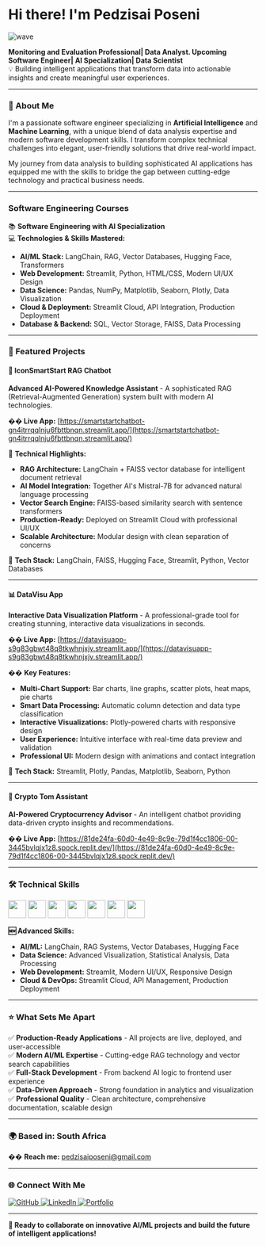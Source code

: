 # Hi there!  I'm Pedzisai Poseni

![wave](https://user-images.githubusercontent.com/18350557/176309783-0785949b-9127-417c-8b55-ab5a4333674e.gif)

 **Monitoring and Evaluation Professional| Data Analyst. Upcoming Software Engineer| AI Specialization| Data Scientist**  
💡 Building intelligent applications that transform data into actionable insights and create meaningful user experiences.

---

### 🚀 About Me

I'm a passionate software engineer specializing in **Artificial Intelligence** and **Machine Learning**, with a unique blend of data analysis expertise and modern software development skills. I transform complex technical challenges into elegant, user-friendly solutions that drive real-world impact.

My journey from data analysis to building sophisticated AI applications has equipped me with the skills to bridge the gap between cutting-edge technology and practical business needs.

---

###  Software Engineering Courses

📚 **Software Engineering with AI Specialization**  
💻 **Technologies & Skills Mastered:**
- **AI/ML Stack:** LangChain, RAG, Vector Databases, Hugging Face, Transformers
- **Web Development:** Streamlit, Python, HTML/CSS, Modern UI/UX Design
- **Data Science:** Pandas, NumPy, Matplotlib, Seaborn, Plotly, Data Visualization
- **Cloud & Deployment:** Streamlit Cloud, API Integration, Production Deployment
- **Database & Backend:** SQL, Vector Storage, FAISS, Data Processing

---

### 🚀 Featured Projects

#### 🤖 IconSmartStart RAG Chatbot

**Advanced AI-Powered Knowledge Assistant** - A sophisticated RAG (Retrieval-Augmented Generation) system built with modern AI technologies.

**�� Live App:** [https://smartstartchatbot-gn4itrrqqlnju6fbttbnqn.streamlit.app/](https://smartstartchatbot-gn4itrrqqlnju6fbttbnqn.streamlit.app/)

🧠 **Technical Highlights:**
- **RAG Architecture:** LangChain + FAISS vector database for intelligent document retrieval
- **AI Model Integration:** Together AI's Mistral-7B for advanced natural language processing
- **Vector Search Engine:** FAISS-based similarity search with sentence transformers
- **Production-Ready:** Deployed on Streamlit Cloud with professional UI/UX
- **Scalable Architecture:** Modular design with clean separation of concerns

🔧 **Tech Stack:** LangChain, FAISS, Hugging Face, Streamlit, Python, Vector Databases

---

#### 📊 DataVisu App
**Interactive Data Visualization Platform** - A professional-grade tool for creating stunning, interactive data visualizations in seconds.

**�� Live App:** [https://datavisuapp-s9g83gbwt48q8tkwhnjxjv.streamlit.app/](https://datavisuapp-s9g83gbwt48q8tkwhnjxjv.streamlit.app/)

�� **Key Features:**
- **Multi-Chart Support:** Bar charts, line graphs, scatter plots, heat maps, pie charts
- **Smart Data Processing:** Automatic column detection and data type classification
- **Interactive Visualizations:** Plotly-powered charts with responsive design
- **User Experience:** Intuitive interface with real-time data preview and validation
- **Professional UI:** Modern design with animations and contact integration

🔧 **Tech Stack:** Streamlit, Plotly, Pandas, Matplotlib, Seaborn, Python

---

#### 💬 Crypto Tom Assistant
**AI-Powered Cryptocurrency Advisor** - An intelligent chatbot providing data-driven crypto insights and recommendations.

**�� Live App:** [https://81de24fa-60d0-4e49-8c9e-79d1f4cc1806-00-3445bvlqjx1z8.spock.replit.dev/](https://81de24fa-60d0-4e49-8c9e-79d1f4cc1806-00-3445bvlqjx1z8.spock.replit.dev/)

---

### 🛠️ Technical Skills

<p align="left">
  <a href="https://git-scm.com/" target="_blank"><img src="https://raw.githubusercontent.com/danielcranney/readme-generator/main/public/icons/skills/git-colored.svg" width="36" /></a>
  <a href="https://www.python.org/" target="_blank"><img src="https://raw.githubusercontent.com/danielcranney/readme-generator/main/public/icons/skills/python-colored.svg" width="36" /></a>
  <a href="https://www.r-project.org/" target="_blank"><img src="https://raw.githubusercontent.com/danielcranney/readme-generator/main/public/icons/skills/rlang-colored.svg" width="36" /></a>
  <a href="https://www.mysql.com/" target="_blank"><img src="https://raw.githubusercontent.com/danielcranney/readme-generator/main/public/icons/skills/mysql-colored.svg" width="36" /></a>
  <a href="https://aws.amazon.com" target="_blank"><img src="https://raw.githubusercontent.com/danielcranney/readme-generator/main/public/icons/skills/aws-colored.svg" width="36" /></a>
  <a href="https://www.blender.org/" target="_blank"><img src="https://raw.githubusercontent.com/danielcranney/readme-generator/main/public/icons/skills/blender-colored.svg" width="36" /></a>
  <a href="https://www.adobe.com/products/photoshop.html" target="_blank"><img src="https://raw.githubusercontent.com/danielcranney/readme-generator/main/public/icons/skills/photoshop-colored.svg" width="36" /></a>
</p>

**🆕 Advanced Skills:**
- **AI/ML:** LangChain, RAG Systems, Vector Databases, Hugging Face
- **Data Science:** Advanced Visualization, Statistical Analysis, Data Processing
- **Web Development:** Streamlit, Modern UI/UX, Responsive Design
- **Cloud & DevOps:** Streamlit Cloud, API Management, Production Deployment

---

### ⭐ What Sets Me Apart

✅ **Production-Ready Applications** - All projects are live, deployed, and user-accessible  
✅ **Modern AI/ML Expertise** - Cutting-edge RAG technology and vector search capabilities  
✅ **Full-Stack Development** - From backend AI logic to frontend user experience  
✅ **Data-Driven Approach** - Strong foundation in analytics and visualization  
✅ **Professional Quality** - Clean architecture, comprehensive documentation, scalable design  

---

### 🌍 Based in: South Africa  
�� **Reach me:** [pedzisaiposeni@gmail.com](mailto:pedzisaiposeni@gmail.com)

---

### 🌐 Connect With Me

<p align="left">
  <a href="https://github.com/Poscom2010" target="_blank">
    <img src="https://img.shields.io/badge/GitHub-100000?style=for-the-badge&logo=github&logoColor=white" alt="GitHub" />
  </a>
  <a href="www.linkedin.com/in/pedzisaiposeniportfolio" target="_blank">
    <img src="https://img.shields.io/badge/LinkedIn-0077B5?style=for-the-badge&logo=linkedin&logoColor=white" alt="LinkedIn" />
  </a>
  <a href="https://poscom2010.github.io/" target="_blank">
    <img src="https://img.shields.io/badge/Portfolio-FF5722?style=for-the-badge&logo=todoist&logoColor=white" alt="Portfolio" />
  </a>
</p>

---

**🚀 Ready to collaborate on innovative AI/ML projects and build the future of intelligent applications!**
